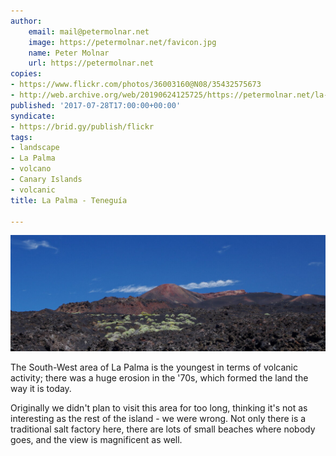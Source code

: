 ```yaml
---
author:
    email: mail@petermolnar.net
    image: https://petermolnar.net/favicon.jpg
    name: Peter Molnar
    url: https://petermolnar.net
copies:
- https://www.flickr.com/photos/36003160@N08/35432575673
- http://web.archive.org/web/20190624125725/https://petermolnar.net/la-palma-teneguia-volcano/
published: '2017-07-28T17:00:00+00:00'
syndicate:
- https://brid.gy/publish/flickr
tags:
- landscape
- La Palma
- volcano
- Canary Islands
- volcanic
title: La Palma - Teneguía

---
```


![](la-palma-teneguia-volcano.jpg)

The South-West area of La Palma is the youngest in terms of volcanic
activity; there was a huge erosion in the '70s, which formed the land
the way it is today.

Originally we didn't plan to visit this area for too long, thinking it's
not as interesting as the rest of the island - we were wrong. Not only
there is a traditional salt factory here, there are lots of small
beaches where nobody goes, and the view is magnificent as well.